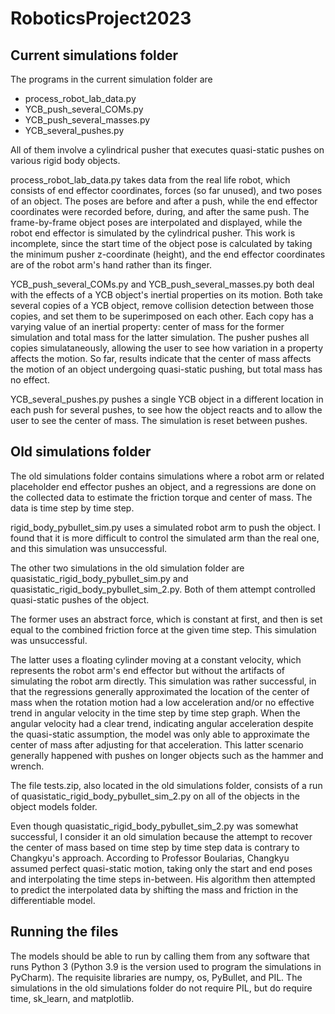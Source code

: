 # RoboticsProject2023

## Current simulations folder

The programs in the current simulation folder are

- process_robot_lab_data.py
- YCB_push_several_COMs.py
- YCB_push_several_masses.py
- YCB_several_pushes.py

All of them involve a cylindrical pusher that executes quasi-static pushes on various rigid body objects.

process_robot_lab_data.py takes data from the real life robot, which consists of end effector coordinates, forces (so far unused), and two poses of an object. The poses are before and after a push, while the end effector coordinates were recorded before, during, and after the same push. The frame-by-frame object poses are interpolated and displayed, while the robot end effector is simulated by the cylindrical pusher. This work is incomplete, since the start time of the object pose is calculated by taking the minimum pusher z-coordinate (height), and the end effector coordinates are of the robot arm's hand rather than its finger.

YCB_push_several_COMs.py and YCB_push_several_masses.py both deal with the effects of a YCB object's inertial properties on its motion. Both take several copies of a YCB object, remove collision detection between those copies, and set them to be superimposed on each other. Each copy has a varying value of an inertial property: center of mass for the former simulation and total mass for the latter simulation. The pusher pushes all copies simulataneously, allowing the user to see how variation in a property affects the motion. So far, results indicate that the center of mass affects the motion of an object undergoing quasi-static pushing, but total mass has no effect. 

YCB_several_pushes.py pushes a single YCB object in a different location in each push for several pushes, to see how the object reacts and to allow the user to see the center of mass. The simulation is reset between pushes.

## Old simulations folder

The old simulations folder contains simulations where a robot arm or related placeholder end effector pushes an object, and a regressions are done on the collected data to estimate the friction torque and center of mass. The data is time step by time step.

rigid_body_pybullet_sim.py uses a simulated robot arm to push the object. I found that it is more difficult to control the simulated arm than the real one, and this simulation was unsuccessful.

The other two simulations in the old simulation folder are quasistatic_rigid_body_pybullet_sim.py and quasistatic_rigid_body_pybullet_sim_2.py. Both of them attempt controlled quasi-static pushes of the object.

The former uses an abstract force, which is constant at first, and then is set equal to the combined friction force at the given time step. This simulation was unsuccessful.

The latter uses a floating cylinder moving at a constant velocity, which represents the robot arm's end effector but without the artifacts of simulating the robot arm directly. This simulation was rather successful, in that the regressions generally approximated the location of the center of mass when the rotation motion had a low acceleration and/or no effective trend in angular velocity in the time step by time step graph. When the angular velocity had a clear trend, indicating angular acceleration despite the quasi-static assumption, the model was only able to approximate the center of mass after adjusting for that acceleration. This latter scenario generally happened with pushes on longer objects such as the hammer and wrench.

The file tests.zip, also located in the old simulations folder, consists of a run of quasistatic_rigid_body_pybullet_sim_2.py on all of the objects in the object models folder.

Even though quasistatic_rigid_body_pybullet_sim_2.py was somewhat successful, I consider it an old simulation because the attempt to recover the center of mass based on time step by time step data is contrary to Changkyu's approach. According to Professor Boularias, Changkyu assumed perfect quasi-static motion, taking only the start and end poses and interpolating the time steps in-between. His algorithm then attempted to predict the interpolated data by shifting the mass and friction in the differentiable model.



## Running the files

The models should be able to run by calling them from any software that runs Python 3 (Python 3.9 is the version used to program the simulations in PyCharm). The requisite libraries are numpy, os, PyBullet, and PIL. The simulations in the old simulations folder do not require PIL, but do require time, sk_learn, and matplotlib.
